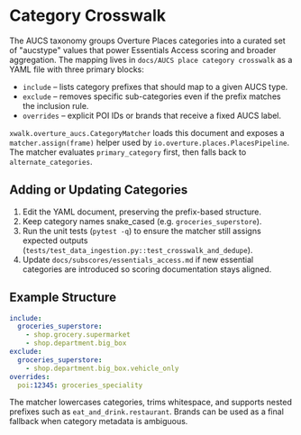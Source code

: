 # Category Crosswalk

The AUCS taxonomy groups Overture Places categories into a curated set of
"aucstype" values that power Essentials Access scoring and broader aggregation.
The mapping lives in `docs/AUCS place category crosswalk` as a YAML file with
three primary blocks:

* `include` – lists category prefixes that should map to a given AUCS type.
* `exclude` – removes specific sub-categories even if the prefix matches the
  inclusion rule.
* `overrides` – explicit POI IDs or brands that receive a fixed AUCS label.

`xwalk.overture_aucs.CategoryMatcher` loads this document and exposes a
`matcher.assign(frame)` helper used by `io.overture.places.PlacesPipeline`. The
matcher evaluates `primary_category` first, then falls back to
`alternate_categories`.

## Adding or Updating Categories

1. Edit the YAML document, preserving the prefix-based structure.
2. Keep category names snake_cased (e.g. `groceries_superstore`).
3. Run the unit tests (`pytest -q`) to ensure the matcher still assigns expected
   outputs (`tests/test_data_ingestion.py::test_crosswalk_and_dedupe`).
4. Update `docs/subscores/essentials_access.md` if new essential categories are
   introduced so scoring documentation stays aligned.

## Example Structure

```yaml
include:
  groceries_superstore:
    - shop.grocery.supermarket
    - shop.department.big_box
exclude:
  groceries_superstore:
    - shop.department.big_box.vehicle_only
overrides:
  poi:12345: groceries_speciality
```

The matcher lowercases categories, trims whitespace, and supports nested
prefixes such as `eat_and_drink.restaurant`. Brands can be used as a final
fallback when category metadata is ambiguous.
